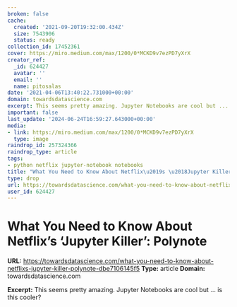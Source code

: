 ```yaml
---
broken: false
cache:
  created: '2021-09-20T19:32:00.434Z'
  size: 7543906
  status: ready
collection_id: 17452361
cover: https://miro.medium.com/max/1200/0*MCKD9v7ezPD7yXrX
creator_ref:
  _id: 624427
  avatar: ''
  email: ''
  name: pitosalas
date: '2021-04-06T13:40:22.731000+00:00'
domain: towardsdatascience.com
excerpt: This seems pretty amazing. Jupyter Notebooks are cool but ... is this cooler?
important: false
last_update: '2024-06-24T16:59:27.643000+00:00'
media:
- link: https://miro.medium.com/max/1200/0*MCKD9v7ezPD7yXrX
  type: image
raindrop_id: 257324366
raindrop_type: article
tags:
- python netflix jupyter-notebook notebooks
title: "What You Need to Know About Netflix\u2019s \u2018Jupyter Killer\u2019: Polynote"
type: drop
url: https://towardsdatascience.com/what-you-need-to-know-about-netflixs-jupyter-killer-polynote-dbe7106145f5
user_id: 624427
---
```


# What You Need to Know About Netflix’s ‘Jupyter Killer’: Polynote

**URL:** https://towardsdatascience.com/what-you-need-to-know-about-netflixs-jupyter-killer-polynote-dbe7106145f5
**Type:** article
**Domain:** towardsdatascience.com

**Excerpt:** This seems pretty amazing. Jupyter Notebooks are cool but ... is this cooler?

